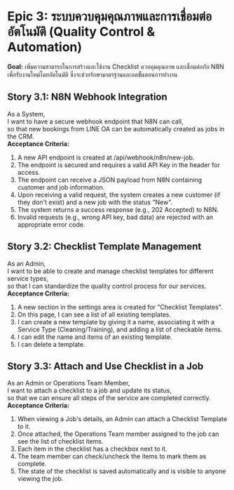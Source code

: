 # **Epic 3: ระบบควบคุมคุณภาพและการเชื่อมต่ออัตโนมัติ (Quality Control & Automation)**

**Goal:** เพิ่มความสามารถในการสร้างและใช้งาน Checklist ควบคุมคุณภาพ และเชื่อมต่อกับ N8N เพื่อรับงานใหม่โดยอัตโนมัติ ซึ่งจะช่วยรักษามาตรฐานและลดขั้นตอนการทำงาน

## **Story 3.1: N8N Webhook Integration**

As a System,  
I want to have a secure webhook endpoint that N8N can call,  
so that new bookings from LINE OA can be automatically created as jobs in the CRM.  
**Acceptance Criteria:**

1. A new API endpoint is created at /api/webhook/n8n/new-job.  
2. The endpoint is secured and requires a valid API Key in the header for access.  
3. The endpoint can receive a JSON payload from N8N containing customer and job information.  
4. Upon receiving a valid request, the system creates a new customer (if they don't exist) and a new job with the status "New".  
5. The system returns a success response (e.g., 202 Accepted) to N8N.  
6. Invalid requests (e.g., wrong API key, bad data) are rejected with an appropriate error code.

## **Story 3.2: Checklist Template Management**

As an Admin,  
I want to be able to create and manage checklist templates for different service types,  
so that I can standardize the quality control process for our services.  
**Acceptance Criteria:**

1. A new section in the settings area is created for "Checklist Templates".  
2. On this page, I can see a list of all existing templates.  
3. I can create a new template by giving it a name, associating it with a Service Type (Cleaning/Training), and adding a list of checkable items.  
4. I can edit the name and items of an existing template.  
5. I can delete a template.

## **Story 3.3: Attach and Use Checklist in a Job**

As an Admin or Operations Team Member,  
I want to attach a checklist to a job and update its status,  
so that we can ensure all steps of the service are completed correctly.  
**Acceptance Criteria:**

1. When viewing a Job's details, an Admin can attach a Checklist Template to it.  
2. Once attached, the Operations Team member assigned to the job can see the list of checklist items.  
3. Each item in the checklist has a checkbox next to it.  
4. The team member can check/uncheck the items to mark them as complete.  
5. The state of the checklist is saved automatically and is visible to anyone viewing the job.